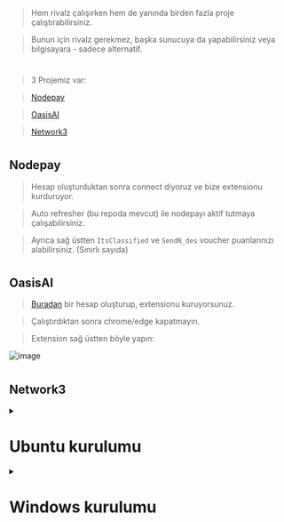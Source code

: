 > Hem rivalz çalışırken hem de yanında birden fazla proje çalıştırabilirsiniz.

> Bunun için rivalz gerekmez, başka sunucuya da yapabilirsiniz veya bilgisayara - sadece alternatif.

#

> 3 Projemiz var:

> [Nodepay](https://app.nodepay.ai/register?ref=pvAqqadUHkSZcrP) 

> [OasisAI](https://r.oasis.ai/rues)

> [Network3](https://account.network3.ai/register_page?rc=6ef6d1a8)

#

## Nodepay

> Hesap oluşturduktan sonra connect diyoruz ve bize extensionu kurduruyor.

> Auto refresher (bu repoda mevcut) ile nodepayı aktif tutmaya çalışabilirsiniz.

> Ayrıca sağ üstten `ItsClassified` ve `SendN_des` voucher puanlarınızı alabilirsiniz. (Sınırlı sayıda) 

#

## OasisAI

> [Buradan](https://r.oasis.ai/rues) bir hesap oluşturup, extensionu kuruyorsunuz.

> Çalıştırdıktan sonra chrome/edge kapatmayın.

> Extension sağ üstten böyle yapın:

![image](https://github.com/ruesandora/Rivalz/assets/101149671/04a5f8a7-58a8-4137-80b9-1bc63d1af978)

#

## Network3

<details>
  <summary> <h1> Ubuntu kurulumu </summary> </h1>

  > Terminalimizi açalım ve komutlarımızı girelim.
```console
 wget https://network3.io/ubuntu-node-v1.1.tar
 tar -xf ubuntu-node-v1.1.tar
 cd ubuntu-node
# nodemuzu başlatalım
sudo bash manager.sh
# port açalım
sudo ufw allow 8080
```
> Kendi bilgisayarımıza geçelim ve tarayıcıya girelim.

> Linkte sunucuip'mizi düzenleyip tarayıcıda aratalım.https://account.network3.ai/main?o=sunucuip:8080

> Aşağıdaki resimdeki + butonuna basalım.

![image](https://github.com/janjakrosso/Rivalz/assets/121451942/222b0ee5-f2dd-4165-b19f-3a2cea49f7bd)

>Butona basınca bizden private key isteyecek şimdi onu alacağız. Terminale dönüyoruz.

```console
sudo bash manager.sh key
```
>Private keyimizi aldık tarayıcıya dönüp yapıştıralım. Aşağıdaki resimdekini gördüyseniz kurulum tamam.

![Ekran görüntüsü 2024-07-03 182243](https://github.com/janjakrosso/Rivalz/assets/121451942/6230ad28-d4ed-4516-b94a-f0c9ba094db8)

> Ayrıca node'u durdurmak için

```console
cd ubuntu-node
sudo bash manager.sh down
```



</details>

<details>
  <summary> <h1> Windows kurulumu </summary> </h1>

> Bir hesap oluşturun ve bağlanın.

> Sunucunuzun içinde [bu](https://network3.ai/) websiteyi açın.

> Rivalz ise Windowsu seçerek indirin ve setup yapın dosyadan ve bağlanın.

> Bir kaç dakika sonra hesabınız Connected olacaktır.

#

> indiriken problem yaşarsanız.

> Windows ayarlarından bunu açın:

![image](https://github.com/ruesandora/Rivalz/assets/101149671/97a811bc-a6c0-406f-8e80-994f9b55cd56)

</details>

